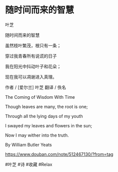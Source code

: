 # 随时间而来的智慧 

叶芝

随时间而来的智慧

虽然枝叶繁茂，根只有一条；

穿过我青春所有说谎的日子

我在阳光中抖动叶子和花朵；

现在我可以凋谢进入真理。

作者 / [爱尔兰] 叶芝
翻译 / 佚名

The Coming of Wisdom With Time

Though leaves are many, the root is one;

Through all the lying days of my youth

I swayed my leaves and flowers in the sun;

Now I may wither into the truth.

By William Butler Yeats

https://www.douban.com/note/512467130/?from=tag

#叶芝 #诗 #收藏 #Relax
